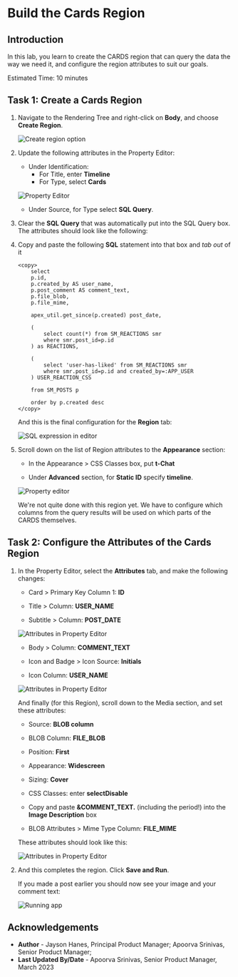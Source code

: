 # Build the Cards Region

## Introduction

In this lab, you learn to create the CARDS region that can query the data
the way we need it, and configure the region attributes to suit our
goals.

Estimated Time: 10 minutes

## **Task 1**: Create a Cards Region

1. Navigate to the Rendering Tree and right-click on **Body**, and
choose **Create Region**.   

    ![Create region option](images/create-region.png)

2. Update the following attributes in the Property Editor:

    - Under Identification:
         - For Title, enter **Timeline**
         - For Type, select **Cards**

    ![Property Editor](images/title-type.png)

    - Under Source, for Type select **SQL Query**.

3.  Clear the **SQL Query** that was automatically put into the SQL
    Query box. The attributes should look like the following:


4.  Copy and paste the following **SQL** statement into that box and
    *tab out* of it

    ```
    <copy>
        select
        p.id,
        p.created_by AS user_name,
        p.post_comment AS comment_text,
        p.file_blob,
        p.file_mime,
        
        apex_util.get_since(p.created) post_date,

        (
            select count(*) from SM_REACTIONS smr 
            where smr.post_id=p.id
        ) as REACTIONS,

        (
            select 'user-has-liked' from SM_REACTIONS smr 
            where smr.post_id=p.id and created_by=:APP_USER
        ) USER_REACTION_CSS

        from SM_POSTS p 

        order by p.created desc
    </copy>
    ```

    And this is the final configuration for the **Region** tab:

    ![SQL expression in editor](images/sql-code.png)

5. Scroll down on the list of Region attributes to the **Appearance**
section:

    - In the Appearance > CSS Classes box, put **t-Chat**

    - Under **Advanced** section, for **Static ID** specify **timeline**.

    ![Property editor](images/appearance.png)

    We're not quite done with this region yet. We have to configure
which columns from the query results will be used on which parts of the
CARDS themselves.

## **Task 2**: Configure the Attributes of the Cards Region

1. In the Property Editor, select the **Attributes** tab, and make
the following changes:

    - Card > Primary Key Column 1: **ID**

    - Title > Column: **USER_NAME**

    - Subtitle > Column: **POST_DATE**

    ![Attributes in Property Editor](images/attributes-1.png)

    - Body > Column: **COMMENT_TEXT**

    - Icon and Badge > Icon Source: **Initials**

    - Icon Column: **USER_NAME**

    ![Attributes in Property Editor](images/attributes-2.png)

    And finally (for this Region), scroll down to the Media section, and set
these attributes:

    - Source: **BLOB column**

    - BLOB Column: **FILE_BLOB**

    - Position: **First**

    - Appearance: **Widescreen**

    - Sizing: **Cover**

    - CSS Classes: enter **selectDisable**

    - Copy and paste **&COMMENT_TEXT.** (including the period!)
    into the **Image Description** box

    - BLOB Attributes > Mime Type Column: **FILE_MIME**

    These attributes should look like this:

    ![Attributes in Property Editor](images/attributes-3.png)

2. And this completes the region. Click **Save and Run**.

    If you made a post earlier you should now see your image and your
comment text:

    ![Running app](images/run-app.png)


## **Acknowledgements**

 - **Author** - Jayson Hanes, Principal Product Manager; Apoorva Srinivas, Senior Product Manager; 
 - **Last Updated By/Date** - Apoorva Srinivas, Senior Product Manager, March 2023